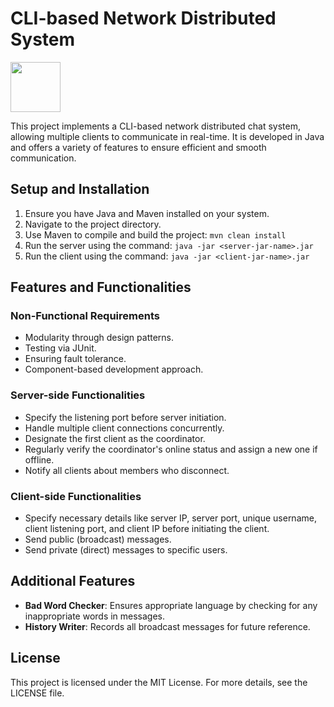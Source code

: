 
# CLI-based Network Distributed System
<img src="https://cdn-icons-png.flaticon.com/512/4505/4505323.png" width="80" height="80"/>

This project implements a CLI-based network distributed chat system, allowing multiple clients to communicate in real-time. It is developed in Java and offers a variety of features to ensure efficient and smooth communication.

## Setup and Installation
1. Ensure you have Java and Maven installed on your system.
2. Navigate to the project directory.
3. Use Maven to compile and build the project: `mvn clean install`
4. Run the server using the command: `java -jar <server-jar-name>.jar`
5. Run the client using the command: `java -jar <client-jar-name>.jar`

## Features and Functionalities

### Non-Functional Requirements
- Modularity through design patterns.
- Testing via JUnit.
- Ensuring fault tolerance.
- Component-based development approach.

### Server-side Functionalities
- Specify the listening port before server initiation.
- Handle multiple client connections concurrently.
- Designate the first client as the coordinator.
- Regularly verify the coordinator's online status and assign a new one if offline.
- Notify all clients about members who disconnect.

### Client-side Functionalities
- Specify necessary details like server IP, server port, unique username, client listening port, and client IP before initiating the client.
- Send public (broadcast) messages.
- Send private (direct) messages to specific users.

## Additional Features
- **Bad Word Checker**: Ensures appropriate language by checking for any inappropriate words in messages.
- **History Writer**: Records all broadcast messages for future reference.

## License
This project is licensed under the MIT License. For more details, see the LICENSE file.
